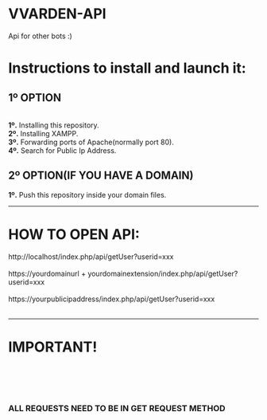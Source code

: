 # VVARDEN-API
Api for other bots :)

<h1>Instructions to install and launch it:</h1>

<h2>1º OPTION</h2>
<br>
<span><strong>1º.</strong> Installing this repository.</span>
<br>
<span><strong>2º.</strong> Installing XAMPP.</span>
<br>
<span><strong>3º.</strong> Forwarding ports of Apache(normally port 80).</span>
<br>
<span><strong>4º.</strong> Search for Public Ip Address.</span>
<br>
<h2>2º OPTION(IF YOU HAVE A DOMAIN)</h2>
<span><strong>1º.</strong> Push this repository inside your domain files.</span>
<br>
<hr>
<h1> HOW TO OPEN API:</h1>
<span>http://localhost/index.php/api/getUser?userid=xxx</span>
<br>
<br>
<span>https://yourdomainurl + yourdomainextension/index.php/api/getUser?userid=xxx</span>
<br>
<br>
<span>https://yourpublicipaddress/index.php/api/getUser?userid=xxx</span>
<br>
<br>
<hr>
<h1>IMPORTANT!<h1>
<br>
<h3>ALL REQUESTS NEED TO BE IN GET REQUEST METHOD</h3>
